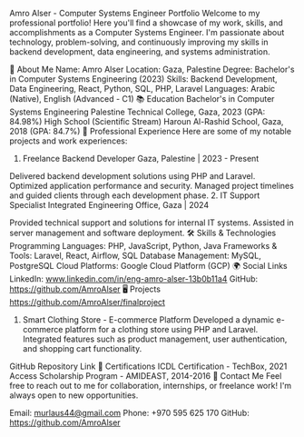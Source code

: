 
Amro Alser - Computer Systems Engineer Portfolio
Welcome to my professional portfolio! Here you'll find a showcase of my work, skills, and accomplishments as a Computer Systems Engineer. I'm passionate about technology, problem-solving, and continuously improving my skills in backend development, data engineering, and systems administration.

📌 About Me
Name: Amro Alser
Location: Gaza, Palestine
Degree: Bachelor's in Computer Systems Engineering (2023)
Skills: Backend Development, Data Engineering, React, Python, SQL, PHP, Laravel
Languages: Arabic (Native), English (Advanced - C1)
📚 Education
Bachelor's in Computer Systems Engineering
Palestine Technical College, Gaza, 2023 (GPA: 84.98%)
High School (Scientific Stream)
Haroun Al-Rashid School, Gaza, 2018 (GPA: 84.7%)
💼 Professional Experience
Here are some of my notable projects and work experiences:

1. Freelance Backend Developer
Gaza, Palestine | 2023 - Present

Delivered backend development solutions using PHP and Laravel.
Optimized application performance and security.
Managed project timelines and guided clients through each development phase.
2. IT Support Specialist
Integrated Engineering Office, Gaza | 2024

Provided technical support and solutions for internal IT systems.
Assisted in server management and software deployment.
🛠️ Skills & Technologies
Programming Languages: PHP, JavaScript, Python, Java
Frameworks & Tools: Laravel, React, Airflow, SQL
Database Management: MySQL, PostgreSQL
Cloud Platforms: Google Cloud Platform (GCP)
🌍 Social Links
LinkedIn: www.linkedin.com/in/eng-amro-alser-13b0b11a4
GitHub: https://github.com/AmroAlser
🖥️ Projects
https://github.com/AmroAlser/finalproject
1. Smart Clothing Store - E-commerce Platform
Developed a dynamic e-commerce platform for a clothing store using PHP and Laravel. Integrated features such as product management, user authentication, and shopping cart functionality.

GitHub Repository Link
📑 Certifications
ICDL Certification - TechBox, 2021
Access Scholarship Program - AMIDEAST, 2014-2016
📝 Contact Me
Feel free to reach out to me for collaboration, internships, or freelance work! I'm always open to new opportunities.

Email: murlaus44@gmail.com
Phone: +970 595 625 170
GitHub: https://github.com/AmroAlser
